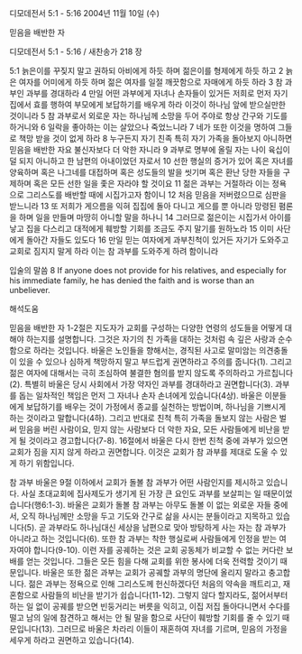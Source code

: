 디모데전서 5:1 - 5:16 
2004년 11월 10일 (수)

믿음을 배반한 자



디모데전서 5:1 - 5:16 / 새찬송가 218 장


5:1 늙은이를 꾸짖지 말고 권하되 아비에게 하듯 하며 젊은이를 형제에게 하듯 하고 2 늙은 여자를 어미에게 하듯 하며 젊은 여자를 일절 깨끗함으로 자매에게 하듯 하라 3 참 과부인 과부를 경대하라 4 만일 어떤 과부에게 자녀나 손자들이 있거든 저희로 먼저 자기 집에서 효를 행하여 부모에게 보답하기를 배우게 하라 이것이 하나님 앞에 받으실만한 것이니라 5 참 과부로서 외로운 자는 하나님께 소망을 두어 주야로 항상 간구와 기도를 하거니와 6 일락을 좋아하는 이는 살았으나 죽었느니라 7 네가 또한 이것을 명하여 그들로 책망 받을 것이 없게 하라 8 누구든지 자기 친족 특히 자기 가족을 돌아보지 아니하면 믿음을 배반한 자요 불신자보다 더 악한 자니라 9 과부로 명부에 올릴 자는 나이 육십이 덜 되지 아니하고 한 남편의 아내이었던 자로서 10 선한 행실의 증거가 있어 혹은 자녀를 양육하며 혹은 나그네를 대접하며 혹은 성도들의 발을 씻기며 혹은 환난 당한 자들을 구제하며 혹은 모든 선한 일을 좇은 자라야 할 것이요 11 젊은 과부는 거절하라 이는 정욕으로 그리스도를 배반할 때에 시집가고자 함이니 12 처음 믿음을 저버렸으므로 심판을 받느니라 13 또 저희가 게으름을 익혀 집집에 돌아 다니고 게으를 뿐 아니라 망령된 폄론을 하며 일을 만들며 마땅히 아니할 말을 하나니 14 그러므로 젊은이는 시집가서 아이를 낳고 집을 다스리고 대적에게 훼방할 기회를 조금도 주지 말기를 원하노라 15 이미 사단에게 돌아간 자들도 있도다 16 만일 믿는 여자에게 과부친척이 있거든 자기가 도와주고 교회로 짐지지 말게 하라 이는 참 과부를 도와주게 하려 함이니라

입술의 말씀
8 If anyone does not provide for his relatives, and especially for his immediate family, he has denied the faith and is worse than an unbeliever.

해석도움





믿음을 배반한 자
1-2절은 지도자가 교회를 구성하는 다양한 연령의 성도들을 어떻게 대해야 하는지를 설명합니다. 그것은 자기의 친 가족을 대하는 것처럼 속 깊은 사랑과 순수함으로 하라는 것입니다. 바울은 노인들을 향해서는, 경직된 사고로 말미암는 의견충돌이 있을 수 있으나 심하게 책망하지 말고 부드럽게 권면하라고 주의를 줍니다(1). 그리고 젊은 여자에 대해서는 극히 조심하여 불결한 혐의를 받지 않도록 주의하라고 가르칩니다(2). 특별히 바울은 당시 사회에서 가장 약자인 과부를 경대하라고 권면합니다(3). 과부를 돕는 일차적인 책임은 먼저 그 자녀나 손자 손녀에게 있습니다(4상). 바울은 이분들에게 보답하기를 배우는 것이 가정에서 종교를 실천하는 방법이며, 하나님을 기쁘시게 하는 것이라고 말합니다(4하). 그리고 반대로 친척 특히 가족을 돌보지 않는 사람은 벌써 믿음을 버린 사람이요, 믿지 않는 사람보다 더 악한 자요, 모든 사람들에게 비난을 받게 될 것이라고 경고합니다(7-8). 16절에서 바울은 다시 한번 친척 중에 과부가 있으면 교회가 짐을 지지 않게 하라고 권면합니다. 이것은 교회가 참 과부를 제대로 도울 수 있게 하기 위함입니다. 

참 과부
바울은 9절 이하에서 교회가 돌볼 참 과부가 어떤 사람인지를 제시하고 있습니다. 사실 초대교회에 집사제도가 생기게 된 가장 큰 요인도 과부를 보살피는 일 때문이었습니다(행6:1-3). 바울은 교회가 돌볼 참 과부는 아무도 돌볼 이 없는 외로운 자들 중에서, 오직 하나님께만 소망을 두고 기도와 간구로 삶을 사시는 분들이라고 지목하고 있습니다(5). 곧 과부라도 하나님대신 세상을 남편으로 맞아 방탕하게 사는 자는 참 과부가 아니라고 하는 것입니다(6). 또한 참 과부는 착한 행실로써 사람들에게 인정을 받는 여자여야 합니다(9-10). 이런 자를 공궤하는 것은 교회 공동체가 비교할 수 없는 커다란 보배를 얻는 것입니다. 그들은 모든 힘을 다해 교회를 위한 봉사에 더욱 전력할 것이기 때문입니다. 바울은 또한 젊은 과부는 교회가 공궤할 과부의 명단에 올리지 말라고 충고합니다. 젊은 과부는 정욕으로 인해 그리스도께 헌신하겠다던 처음의 약속을 깨트리고, 재혼함으로 사람들의 비난을 받기가 쉽습니다(11-12). 그렇지 않다 할지라도, 젊어서부터 하는 일 없이 공궤를 받으면 빈둥거리는 버릇을 익히고, 이집 저집 돌아다니면서 수다를 떨고 남의 일에 참견하고 해서는 안 될 말을 함으로 사단이 훼방할 기회를 줄 수 있기 때문입니다(13). 그러므로 바울은 차라리 이들이 재혼하여 자녀를 기르며, 믿음의 가정을 세우게 하라고 권면하고 있습니다(14).